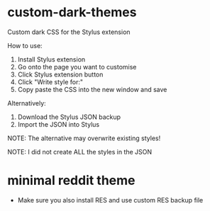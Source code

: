 # custom-dark-themes
Custom dark CSS for the Stylus extension

How to use:
1. Install Stylus extension
2. Go onto the page you want to customise
3. Click Stylus extension button
4. Click "Write style for:" 
5. Copy paste the CSS into the new window and save

Alternatively:
1. Download the Stylus JSON backup
2. Import the JSON into Stylus

NOTE: The alternative may overwrite existing styles! 

NOTE: I did not create ALL the styles in the JSON


# minimal reddit theme
- Make sure you also install RES and use custom RES backup file
